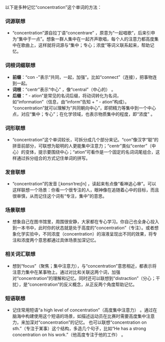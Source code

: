 以下是多种记忆“concentration”这个单词的方法：

### 词源联想
 - “concentration”源自拉丁语“concentrare” ，原意为“一起唱歌”，后来引申为“集中于一点”。想象一群人集中在一起齐声歌唱，每个人的注意力都高度集中在歌曲上，这样就将词源与“集中；专心；浓度”等词义联系起来，帮助记忆。

### 词根词缀联想
 - **前缀**：“con -”表示“共同，一起，加强”。比如“connect”（连接），把事物连到一起。
 - **词根**：“centr”表示“中心” ，像“central”（中心的） 。
 - **后缀**：“ - ation”是常见的名词后缀，将动词转化为名词，如“information”（信息，由“inform”告知 + “ - ation”构成）。
 “concentration”就可以理解为“共同朝向中心”，即把精力等集中到一个中心点，对应“集中；专心”；在化学领域，也表示物质集中的程度，即“浓度” 。

### 词形联想
 - “concentration”这个单词较长，可拆分成几个部分来记。“con”像汉字“聪”的拼音前部分，可联想为聪明的人更能集中注意力；“centr”类似“center”（中心）的变体，提示要围绕中心；“ation”可看作是一个固定的名词词尾组合，这样通过拆分组合的方式记住单词的拼写。

### 发音联想
 - “concentration”的发音 [ˌkɒnsnˈtreɪʃn] ，读起来有点像“看神追心审”。可以这样联想一个场景：你看一个很专注的人，眼神像在追随着心中的目标，而且很审慎，从而记住这个词有“专注，集中”的意思。

### 场景联想
 - 想象自己在图书馆里，周围很安静，大家都在专心学习。你自己也全身心投入到一本书中，此时你的状态就是处于高度的“concentration”（专注）。或者想象化学实验中，不同浓度（concentration）的溶液呈现出不同的效果，将专注和浓度两个意思都通过具体场景加深记忆。

### 相关词汇联想
 - 想到“focus”（聚焦；集中注意力），与“concentration”意思相近，都表示将注意力集中在某事物上。通过对比和关联这两个词，加强对“concentration”的理解和记忆。同时还可以联想到“distraction”（分心；干扰），是“concentration”的反义概念，从正反两个角度帮助记忆。

### 短语联想
 - 记住常用短语“a high level of concentration”（高度集中注意力） 。通过在脑海中构建使用这个短语的场景，如描述运动员在比赛时需要高度集中注意力，来加深对“concentration”的记忆。 也可以联想“concentration on sth.”（专注于某事）这个结构，多造几个句子，比如“He has a strong concentration on his work.”（他高度专注于他的工作） 。 